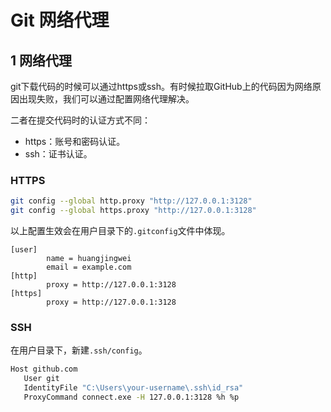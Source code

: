 # Git 网络代理


## 1 网络代理

git下载代码的时候可以通过https或ssh。有时候拉取GitHub上的代码因为网络原因出现失败，我们可以通过配置网络代理解决。

二者在提交代码时的认证方式不同：

- https：账号和密码认证。
- ssh：证书认证。


### HTTPS

```Bash
git config --global http.proxy "http://127.0.0.1:3128"
git config --global https.proxy "http://127.0.0.1:3128"
```

以上配置生效会在用户目录下的`.gitconfig`文件中体现。

```
[user]
        name = huangjingwei
        email = example.com
[http]
        proxy = http://127.0.0.1:3128
[https]
        proxy = http://127.0.0.1:3128

```

### SSH

在用户目录下，新建`.ssh/config`。

```Bash
Host github.com
   User git
   IdentityFile "C:\Users\your-username\.ssh\id_rsa"
   ProxyCommand connect.exe -H 127.0.0.1:3128 %h %p
```

